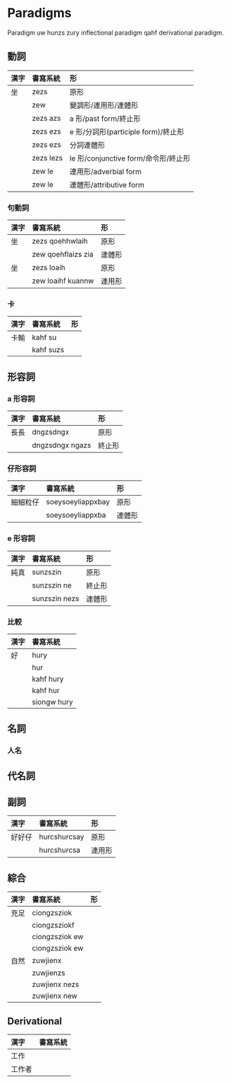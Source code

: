 # Paradigms

Paradigm uw hunzs zury inflectional paradigm qahf derivational paradigm.

## 動詞

| 漢字 | 書寫系統 | 形 |
| :--- | :--- | :--- |
| 坐 | zezs | 原形 |
|| zew | 變調形/連用形/連體形 |
|| zezs azs | a 形/past form/終止形 |
|| zezs ezs | e 形/分詞形(participle form)/終止形 |
|| zezs ezs | 分詞連體形 |
|| zezs lezs | le 形/conjunctive form/命令形/終止形 |
|| zew le | 連用形/adverbial form |
|| zew le | 連體形/attributive form |

### 句動詞

| 漢字 | 書寫系統 | 形 |
| :--- | :--- | :--- |
| 坐 | zezs qoehhwlaih | 原形 |
|| zew qoehflaizs zia | 連體形 |
| 坐 | zezs loaih | 原形 |
|| zew loaihf kuannw | 連用形 |

### 卡

| 漢字 | 書寫系統 | 形 |
| :--- | :--- | :--- |
| 卡輸 | kahf su ||
|| kahf suzs ||

## 形容詞

### a 形容詞

| 漢字 | 書寫系統 | 形 |
| :--- | :--- | :--- |
| 長長 | dngzsdngx | 原形 |
|| dngzsdngx ngazs | 終止形 |

### 仔形容詞

| 漢字 | 書寫系統 | 形 |
| :--- | :--- | :--- |
| 細細粒仔 | soeysoeyliappxbay | 原形 |
|| soeysoeyliappxba | 連體形 |

### e 形容詞

| 漢字 | 書寫系統 | 形 |
| :--- | :--- | :--- |
| 純真 | sunzszin | 原形 |
|| sunzszin ne | 終止形 |
|| sunzszin nezs | 連體形 |

### 比較

| 漢字 | 書寫系統 |
| :--- | :--- |
| 好 | hury |
|| hur |
|| kahf hury |
|| kahf hur |
|| siongw hury |

## 名詞

### 人名

## 代名詞

## 副詞

| 漢字 | 書寫系統 | 形 |
| :--- | :--- | :--- |
| 好好仔 | hurcshurcsay | 原形 |
|| hurcshurcsa | 連用形 |

## 綜合

| 漢字 | 書寫系統 | 形 |
| :--- | :--- | :--- |
| 充足 | ciongzsziok ||
|| ciongzsziokf ||
|| ciongzsziok ew ||
|| ciongzsziok ew ||
| 自然 | zuwjienx ||
|| zuwjienzs ||
|| zuwjienx nezs ||
|| zuwjienx new ||

## Derivational

| 漢字 | 書寫系統 |
| :--- | :--- |
| 工作 ||
| 工作者 ||
